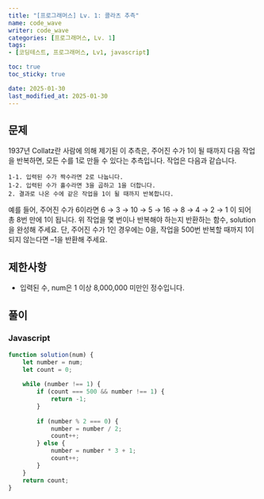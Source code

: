 ```yaml
---
title: "[프로그래머스] Lv. 1: 콜라츠 추측"
name: code_wave
writer: code_wave
categories: [프로그래머스, Lv. 1]
tags:
- [코딩테스트, 프로그래머스, Lv1, javascript]

toc: true
toc_sticky: true

date: 2025-01-30
last_modified_at: 2025-01-30
---
```


## 문제
1937년 Collatz란 사람에 의해 제기된 이 추측은, 주어진 수가 1이 될 때까지 다음 작업을 반복하면, 모든 수를 1로 만들 수 있다는 추측입니다. 작업은 다음과 같습니다.

```
1-1. 입력된 수가 짝수라면 2로 나눕니다.
1-2. 입력된 수가 홀수라면 3을 곱하고 1을 더합니다.
2. 결과로 나온 수에 같은 작업을 1이 될 때까지 반복합니다.
```

예를 들어, 주어진 수가 6이라면 6 → 3 → 10 → 5 → 16 → 8 → 4 → 2 → 1 이 되어 총 8번 만에 1이 됩니다. 위 작업을 몇 번이나 반복해야 하는지 반환하는 함수, solution을 완성해 주세요. 단, 주어진 수가 1인 경우에는 0을, 작업을 500번 반복할 때까지 1이 되지 않는다면 –1을 반환해 주세요.

## 제한사항
- 입력된 수, num은 1 이상 8,000,000 미만인 정수입니다.

## 풀이
### Javascript
```js
function solution(num) {
    let number = num;
    let count = 0;
  
    while (number !== 1) {
        if (count === 500 && number !== 1) {
            return -1;
        }
  
        if (number % 2 === 0) {
            number = number / 2;
            count++;
        } else {
            number = number * 3 + 1;
            count++;
        }
    }
    return count;
}
```

